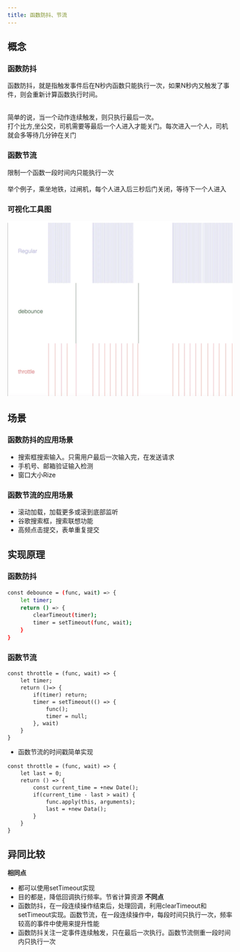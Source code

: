 ```yaml
---
title: 函数防抖、节流
---
```


## 概念
### 函数防抖
函数防抖，就是指触发事件后在N秒内函数只能执行一次，如果N秒内又触发了事件，则会重新计算函数执行时间。<br/><br/>

简单的说，当一个动作连续触发，则只执行最后一次。<br/>
打个比方,坐公交，司机需要等最后一个人进入才能关门。每次进入一个人，司机就会多等待几分钟在关门
### 函数节流
限制一个函数一段时间内只能执行一次<br/><br/>
举个例子，乘坐地铁，过闸机，每个人进入后三秒后门关闭，等待下一个人进入
### 可视化工具图
![可视化图](/images/1674837.webp)

## 场景
### 函数防抖的应用场景
- 搜索框搜索输入。只需用户最后一次输入完，在发送请求
- 手机号、邮箱验证输入检测
- 窗口大小Rize
### 函数节流的应用场景
- 滚动加载，加载更多或滚到底部监听
- 谷歌搜索框，搜索联想功能
- 高频点击提交，表单重复提交

## 实现原理
### 函数防抖
```bash
const debounce = (func, wait) => {
	let timer;
    return () => {
    	clearTimeout(timer);
        timer = setTimeout(func, wait);
    }
}
```
### 函数节流
```
const throttle = (func, wait) => {
	let timer;
    return ()=> {
    	if(timer) return;
        timer = setTimeout(() => {
        	func();
            timer = null;
        }, wait)
    } 
}
```
- 函数节流的时间戳简单实现
```
const throttle = (func, wait) => {
	let last = 0;
    return () => {
    	const current_time = +new Date();
        if(current_time - last > wait) {
        	func.apply(this, arguments);
            last = +new Data();
        }
    }
}
```
## 异同比较
<b>相同点</b>
- 都可以使用setTimeout实现
- 目的都是，降低回调执行频率。节省计算资源
<b>不同点</b>
- 函数防抖，在一段连续操作结束后，处理回调，利用clearTimeout和setTimeout实现。函数节流，在一段连续操作中，每段时间只执行一次，频率较高的事件中使用来提升性能
- 函数防抖关注一定事件连续触发，只在最后一次执行。函数节流侧重一段时间内只执行一次
